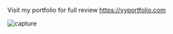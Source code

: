 Visit my portfolio for full review https://vyportfolio.com



![capture](https://github.com/user-attachments/assets/e8f964ab-fd0a-4405-b133-e2f236898d4d)
